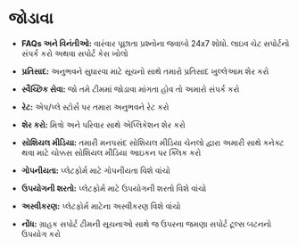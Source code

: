 # **જોડાવા**

- **FAQs અને વિનંતીઓ:** વારંવાર પૂછાતા પ્રશ્નોના જવાબો 24x7 શોધો. લાઇવ ચેટ સપોર્ટનો સંપર્ક કરો અથવા સપોર્ટ કેસ ખોલો
- **પ્રતિસાદ:** અનુભવને સુધારવા માટે સૂચનો સાથે તમારો પ્રતિસાદ ખુલ્લેઆમ શેર કરો
- **સ્વૈચ્છિક સેવા:** જો તમે ટીમમાં જોડાવા માંગતા હોવ તો અમારો સંપર્ક કરો
- **રેટ:** એપ/પ્લે સ્ટોર્સ પર તમારા અનુભવને રેટ કરો
- **શેર કરો:** મિત્રો અને પરિવાર સાથે એપ્લિકેશન શેર કરો
- **સોશિયલ મીડિયા:** તમારી મનપસંદ સોશિયલ મીડિયા ચેનલો દ્વારા અમારી સાથે કનેક્ટ થવા માટે ચોક્કસ સોશિયલ મીડિયા આઇકન પર ક્લિક કરો
- **ગોપનીયતા:** પ્લેટફોર્મ માટે ગોપનીયતા વિશે વાંચો
- **ઉપયોગની શરતો:** પ્લેટફોર્મ માટે ઉપયોગની શરતો વિશે વાંચો
- **અસ્વીકરણ:** પ્લેટફોર્મ માટેના અસ્વીકરણ વિશે વાંચો

- **નોંધ:** ગ્રાહક સપોર્ટ ટીમની સૂચનાઓ સાથે જ ઉપરના જમણા સપોર્ટ ટૂલ્સ બટનનો ઉપયોગ કરો